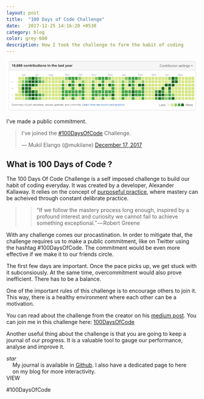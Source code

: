 ```yaml
---
layout: post
title:  "100 Days of Code Challenge"
date:   2017-12-25 14:16:20 +0530
category: blog
color: grey-600
description: How I took the challenge to form the habit of coding
---
```


<img src="/assets/blog/github-heatmap.png" alt="Github Heatmap">

I've made a public commitment.

<blockquote class="twitter-tweet" data-lang="en"><p lang="en" dir="ltr">I&#39;ve joined the <a href="https://twitter.com/hashtag/100DaysOfCode?src=hash&amp;ref_src=twsrc%5Etfw">#100DaysOfCode</a> Challenge.</p>&mdash; Mukil Elango (@mukilane) <a href="https://twitter.com/mukilane/status/942381656551260161?ref_src=twsrc%5Etfw">December 17, 2017</a></blockquote>
<script async src="https://platform.twitter.com/widgets.js" charset="utf-8"></script>


## What is 100 Days of Code ?

The 100 Days Of Code Challenge is a self imposed challenge to build our habit of coding everyday. It was created by a developer, Alexander Kallaway. It relies on the concept of [purposeful practice][practice], where mastery can be acheived through constant delibrate practice.

>> “If we follow the mastery process long enough, inspired by a profound interest and curiosity we cannot fail to achieve something exceptional.” — Robert Greene

With any challenge comes our procastination. In order to mitigate that, the challenge requires us to make a public commitment, like on Twitter using the hashtag #100DaysOfCode. The commitment would be even more effective if we make it to our friends circle. 

<article-image source="/assets/blog/practice.jpeg" width="500px" pos='center' bg='transparent' alt="Practice"> </article-image>


The first few days are important. Once the pace picks up, we get stuck with it subconsiously. At the same time, overcommitment would also prove inefficient. There has to be a balance.

One of the important rules of this challenge is to encourage others to join it. This way, there is a healthy environment where each other can be a motivation.

You can read about the challenge from the creator on his [medium post][medium-post]. You can join me in this challenge here: [100DaysOfCode][100-days-of-code]

Another useful thing about the challenge is that you are going to keep a journal of our progress. It is a valuable tool to gauge our performance, analyse and improve it.

<aside class="tip" layout="row">
<div><i class="material-icons">star</i></div>
<div><p style="margin: 0 1rem">My journal is available in <a href="https://github.com/mukilane/100-days-of-code">Github</a>. I also have a dedicated page to here on my blog for more interactivity.</p>
<md-button style="left: -18px" class="md-primary" ng-click="navigate('/articles/100-days-of-code/');"> VIEW</md-button>
</div>
</aside>

#100DaysOfCode

[100-days-of-code]: http://100daysofcode.com/
[github]: https://github.com/mukilane/100-days-of-code
[twitter]: https://twitter.com/mukilane
[practice]: https://medium.com/the-mission/commit-to-purposeful-practice-not-all-practice-makes-perfect-2ca7350e1e80
[medium-post]: [https://medium.freecodecamp.org/join-the-100daysofcode-556ddb4579e4]